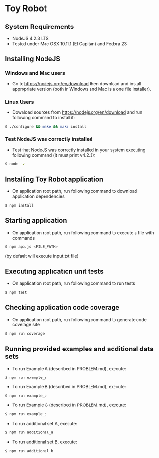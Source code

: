# Toy Robot

## System Requirements
* NodeJS 4.2.3 LTS
* Tested under Mac OSX 10.11.1 (El Capitan) and Fedora 23

## Installing NodeJS

### Windows and Mac users
* Go to https://nodejs.org/en/download then download and install appropriate version (both in Windows and Mac is a one file installer).

### Linux Users
* Download sources from https://nodejs.org/en/download and run following command to install it:
```sh
$ ./configure && make && make install
```

### Test NodeJS was correctly installed

* Test that NodeJS was correctly installed in your system executing following
  command (it must print v4.2.3):
```sh
$ node -v
```  

## Installing Toy Robot application


* On application root path, run following command to download application dependencies
```sh
$ npm install
```

## Starting application

* On application root path, run following command to execute a file with commands
```sh
$ npm app.js <FILE_PATH>
```
(by default will execute input.txt file)


## Executing application unit tests

* On application root path, run following command to run tests
```sh
$ npm test
```

## Checking application code coverage

* On application root path, run following command to generate code coverage site
```sh
$ npm run coverage
```

## Running provided examples and additional data sets

* To run Example A (described in PROBLEM.md), execute:
```sh
$ npm run example_a
```

* To run Example B (described in PROBLEM.md), execute:
```sh
$ npm run example_b
```

* To run Example C (described in PROBLEM.md), execute:
```sh
$ npm run example_c
```

* To run additional set A, execute:
```sh
$ npm run additional_a
```

* To run additional set B, execute:
```sh
$ npm run additional_b
```